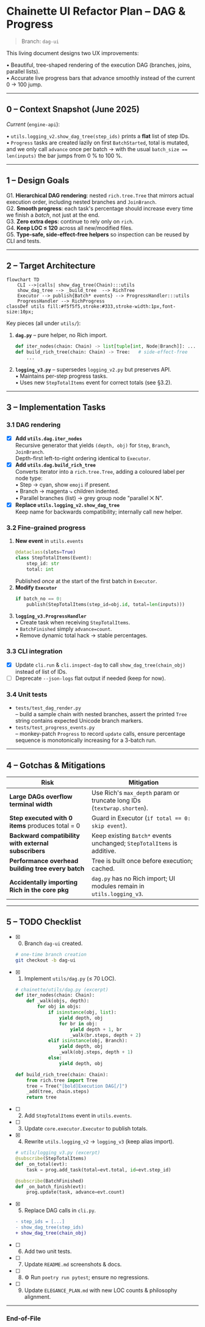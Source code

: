 # Chainette UI Refactor Plan – DAG & Progress

> Branch: `dag-ui`

This living document designs two UX improvements:

• Beautiful, tree-shaped rendering of the execution DAG (branches, joins, parallel lists).  
• Accurate live progress bars that advance smoothly instead of the current 0 → 100 jump.

-----------------------------------------------------------------------------
## 0 – Context Snapshot (June 2025)

*Current* (`engine-api`):

• `utils.logging_v2.show_dag_tree(step_ids)` prints a **flat** list of step IDs.  
• `Progress` tasks are created lazily on first `BatchStarted`, total is mutated, and we only call `advance` once per batch → with the usual `batch_size == len(inputs)` the bar jumps from 0 % to 100 %.

-----------------------------------------------------------------------------
## 1 – Design Goals

G1. **Hierarchical DAG rendering**: nested `rich.tree.Tree` that mirrors actual execution order, including nested branches and `JoinBranch`.  
G2. **Smooth progress**: each task's percentage should increase every time we finish a *batch*, not just at the end.  
G3. **Zero extra deps**: continue to rely only on `rich`.  
G4. **Keep LOC ≤ 120** across all new/modified files.  
G5. **Type-safe, side-effect-free helpers** so inspection can be reused by CLI and tests.

-----------------------------------------------------------------------------
## 2 – Target Architecture

```mermaid
flowchart TD
    CLI -->|calls| show_dag_tree(Chain):::utils
    show_dag_tree --> _build_tree  --> RichTree
    Executor --> publish{Batch* events} --> ProgressHandler:::utils
    ProgressHandler --> RichProgress
classDef utils fill:#f5f5f5,stroke:#333,stroke-width:1px,font-size:10px;
```

Key pieces (all under `utils/`):

1. **`dag.py`** – pure helper, no Rich import.
   ```python
   def iter_nodes(chain: Chain) -> list[tuple[int, Node|Branch]]: ...
   def build_rich_tree(chain: Chain) -> Tree:   # side-effect-free
       ...
   ```
2. **`logging_v3.py`** – supersedes `logging_v2.py` but preserves API.  
   • Maintains per-step progress tasks.  
   • Uses new `StepTotalItems` event for correct totals (see §3.2).

-----------------------------------------------------------------------------
## 3 – Implementation Tasks

### 3.1 DAG rendering

- [x] **Add `utils.dag.iter_nodes`**  
      Recursive generator that yields `(depth, obj)` for `Step`, `Branch`, `JoinBranch`.  
      Depth-first left-to-right ordering identical to `Executor`.
- [x] **Add `utils.dag.build_rich_tree`**  
      Converts iterator into a `rich.tree.Tree`, adding a coloured label per node type:  
      • Step → cyan, show `emoji` if present.  
      • Branch → magenta ⤷ children indented.  
      • Parallel branches (list) → grey group node "parallel ⨉ N".
- [x] **Replace `utils.logging_v2.show_dag_tree`**  
      Keep name for backwards compatibility; internally call new helper.

### 3.2 Fine-grained progress

1. **New event** in `utils.events`  
   ```python
   @dataclass(slots=True)
   class StepTotalItems(Event):
       step_id: str
       total: int
   ```
   Published *once* at the start of the first batch in `Executor`.
2. **Modify `Executor`**  
   ```python
   if batch_no == 0:
       publish(StepTotalItems(step_id=obj.id, total=len(inputs)))
   ```
3. **`logging_v3.ProgressHandler`**  
   • Create task when receiving `StepTotalItems`.  
   • `BatchFinished` simply `advance=count`.  
   • Remove dynamic total hack → stable percentages.

### 3.3 CLI integration

- [x] Update `cli.run` & `cli.inspect-dag` to call `show_dag_tree(chain_obj)` instead of list of IDs.  
- [ ] Deprecate `--json-logs` flat output if needed (keep for now).

### 3.4 Unit tests

- `tests/test_dag_render.py`  
  – build a sample chain with nested branches, assert the printed `Tree` string contains expected Unicode branch markers.  
- `tests/test_progress_events.py`  
  – monkey-patch `Progress` to record `update` calls, ensure percentage sequence is monotonically increasing for a 3-batch run.

-----------------------------------------------------------------------------
## 4 – Gotchas & Mitigations

| Risk | Mitigation |
|------|------------|
| **Large DAGs overflow terminal width** | Use Rich's `max_depth` param or truncate long IDs (`textwrap.shorten`). |
| **Step executed with 0 items** produces total = 0 | Guard in Executor (`if total == 0: skip event`). |
| **Backward compatibility with external subscribers** | Keep existing `Batch*` events unchanged; `StepTotalItems` is additive. |
| **Performance overhead building tree every batch** | Tree is built once before execution; cached. |
| **Accidentally importing Rich in the core pkg** | `dag.py` has no Rich import; UI modules remain in `utils.logging_v3`. |

-----------------------------------------------------------------------------
## 5 – TODO Checklist

- [x] 0. Branch `dag-ui` created.  
  ```bash
  # one-time branch creation
  git checkout -b dag-ui
  ```

- [x] 1. Implement `utils/dag.py` (≤ 70 LOC).  
  ```python
  # chainette/utils/dag.py (excerpt)
  def iter_nodes(chain: Chain):
      def _walk(objs, depth):
          for obj in objs:
              if isinstance(obj, list):
                  yield depth, obj
                  for br in obj:
                      yield depth + 1, br
                      _walk(br.steps, depth + 2)
              elif isinstance(obj, Branch):
                  yield depth, obj
                  _walk(obj.steps, depth + 1)
              else:
                  yield depth, obj

  def build_rich_tree(chain: Chain):
      from rich.tree import Tree
      tree = Tree("[bold]Execution DAG[/]")
      _add(tree, chain.steps)
      return tree
  ```

- [ ] 2. Add `StepTotalItems` event in `utils.events`.  
- [ ] 3. Update `core.executor.Executor` to publish totals.  
- [x] 4. Rewrite `utils.logging_v2` → `logging_v3` (keep alias import).  
  ```python
  # utils/logging_v3.py (excerpt)
  @subscribe(StepTotalItems)
  def _on_total(evt):
      task = prog.add_task(total=evt.total, id=evt.step_id)
  
  @subscribe(BatchFinished)
  def _on_batch_finish(evt):
      prog.update(task, advance=evt.count)
  ```
- [x] 5. Replace DAG calls in `cli.py`.  
  ```diff
  - step_ids = [...]
  - show_dag_tree(step_ids)
  + show_dag_tree(chain_obj)
  ```

- [ ] 6. Add two unit tests.  
- [ ] 7. Update `README.md` screenshots & docs.  
- [ ] 8. ⚙️ Run `poetry run pytest`; ensure no regressions.  
- [ ] 9. Update `ELEGANCE_PLAN.md` with new LOC counts & philosophy alignment.

-----------------------------------------------------------------------------
### End-of-File 
